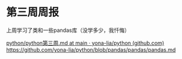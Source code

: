 # 第三周周报

上周学习了类和一些pandas库（没学多少，我忏悔）

[python/python第三周.md at main · yona-lia/python (github.com)](https://github.com/yona-lia/python/blob/main/python第三周.md)
https://github.com/yona-lia/python/blob/pandas/pandas/pandas.md
